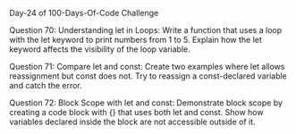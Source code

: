 Day-24 of 100-Days-Of-Code Challenge

Question 70: Understanding let in Loops: Write a function that uses a loop with the let keyword to print numbers from 1 to 5. Explain how the let keyword affects the visibility of the loop variable.

Question 71: Compare let and const: Create two examples where let allows reassignment but const does not. Try to reassign a const-declared variable and catch the error.

Question 72: Block Scope with let and const: Demonstrate block scope by creating a code block with {} that uses both let and const. Show how variables declared inside the block are not accessible outside of it.